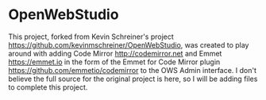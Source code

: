 # OpenWebStudio

This project, forked from Kevin Schreiner's project https://github.com/kevinmschreiner/OpenWebStudio, was created to play around with
adding Code Mirror http://codemirror.net and Emmet https://emmet.io in the form of the Emmet for Code Mirror plugin
https://github.com/emmetio/codemirror to the OWS Admin interface.  I don't believe the full source for the original project is here, so I
will be adding files to complete this project.
